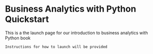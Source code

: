 # Business Analytics with Python Quickstart

This is a the launch page for our introduction to business analytics with Python book

```{note}
Instructions for how to launch will be provided
```

